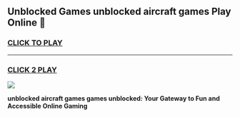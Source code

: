 
## Unblocked Games unblocked aircraft games Play Online 👋
<h3>
<a href="https://news.freeplayer.one?title=unblocked_aircraft_games&ref=17F">CLICK TO PLAY</a></h3>
<hr>

<h3>
<a href="https://news.freeplayer.one?title=unblocked_aircraft_games&ref=17F">CLICK 2 PLAY</a>
  
</h3>

<a href="https://news.freeplayer.one?title=unblocked_aircraft_games&ref=17F/"><img src="https://clearcache.store/games.png"></a>


**unblocked aircraft games games unblocked: Your Gateway to Fun and Accessible Online Gaming**
